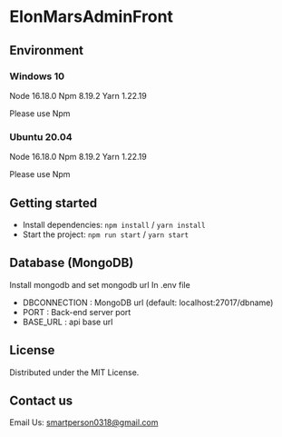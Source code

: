 # ElonMarsAdminFront

## Environment

### Windows 10

Node 16.18.0
Npm 8.19.2
Yarn 1.22.19

Please use Npm

### Ubuntu 20.04

Node 16.18.0
Npm 8.19.2
Yarn 1.22.19

Please use Npm

## Getting started

- Install dependencies: `npm install` / `yarn install`
- Start the project: `npm run start` / `yarn start`

## Database (MongoDB)
Install mongodb and set mongodb url
In .env file

- DBCONNECTION : MongoDB url (default: localhost:27017/dbname)
- PORT : Back-end server port
- BASE_URL : api base url


## License

Distributed under the MIT License.

## Contact us

Email Us: smartperson0318@gmail.com
